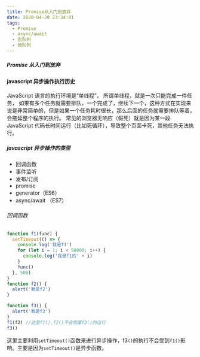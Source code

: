 ```yaml
---
title: Promise从入门到放弃
date: 2020-04-28 23:34:41
tags:
  - Promise
  - async/await
  - 宏队列
  - 微队列
---
```


##### Promise 从入门到放弃

#### javascript 异步操作执行历史

JavaScript 语言的执行环境是“单线程”， 所谓单线程，就是一次只能完成一件任务， 如果有多个任务就需要排队，一个完成了，继续下一个，这种方式在实现来说是非常简单的，但是如果一个任务耗时很长，那么后面的任务就需要排队等着，会拖延整个程序的执行。 常见的浏览器无响应（假死）就是因为某一段 JavaScript 代码长时间运行（比如死循环），导致整个页面卡死，其他任务无法执行。

##### javascript 异步操作的类型

- 回调函数
- 事件监听
- 发布/订阅
- promise
- generator（ES6）
- async/await （ES7）

###### 回调函数

```javascript
function f1(func) {
  setTimeout(() => {
    console.log('我是f1')
    for (let i = 1; i < 50000; i++) {
      console.log('我是f1的' + i)
    }
    func()
  }, 500)
}
function f2() {
  alert('我是f2')
}

function f3() {
  alert('我是f3')
}
f1(f2) //这里f1(),f2()不会阻塞f3()的运行
f3()
```

这里主要利用`setTimeout()`函数来进行异步操作，f3`()`的执行不会受到`f1()`影响。主要是因为`setTimeout()`是异步函数。
